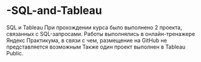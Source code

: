 # -SQL-and-Tableau
SQL и Tableau
При прохождении курса было выполнено 2 проекта, связанных с SQL-запросами. Работы выполнялись в онлайн-тренажере Яндекс Практикума, в связи с чем, размещение на GitHub не представляется возможным Также один проект выполнен в Tableau Public.
